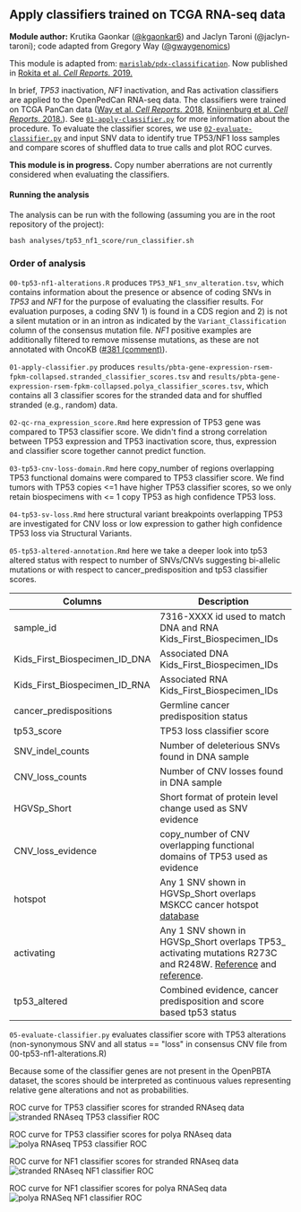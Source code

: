 ## Apply classifiers trained on TCGA RNA-seq data

**Module author:** Krutika Gaonkar ([@kgaonkar6](https://github.com/kgaonkar6)) and Jaclyn Taroni (@jaclyn-taroni); code adapted from Gregory Way ([@gwaygenomics](https://github.com/gwaygenomics))

This module is adapted from: [`marislab/pdx-classification`](https://github.com/marislab/pdx-classification).
Now published in [Rokita et al. _Cell Reports._ 2019.](https://doi.org/10.1016/j.celrep.2019.09.071)

In brief, _TP53_ inactivation, _NF1_ inactivation, and Ras activation classifiers are applied to the OpenPedCan RNA-seq data.
The classifiers were trained on TCGA PanCan data ([Way et al. _Cell Reports._ 2018](https://doi.org/10.1016/j.celrep.2018.03.046), [Knijnenburg et al. _Cell Reports._ 2018.](https://doi.org/10.1016/j.celrep.2018.03.076)).
See [`01-apply-classifier.py`](01-apply-classifier.py) for more information about the procedure.
To evaluate the classifier scores, we use [`02-evaluate-classifier.py`](02-evaluate-classifier.py) and input SNV data to identify true TP53/NF1 loss samples and compare scores of shuffled data to true calls and plot ROC curves. 

**This module is in progress.** 
Copy number aberrations are not currently considered when evaluating the classifiers.

#### Running the analysis

The analysis can be run with the following (assuming you are in the root repository of the project):

```
bash analyses/tp53_nf1_score/run_classifier.sh
```

### Order of analysis

`00-tp53-nf1-alterations.R` produces `TP53_NF1_snv_alteration.tsv`, which contains information about the presence or absence of coding SNVs in _TP53_ and _NF1_ for the purpose of evaluating the classifier results.
For evaluation purposes, a coding SNV 1) is found in a CDS region and 2) is not a silent mutation or in an intron as indicated by the `Variant_Classification` column of the consensus mutation file.
_NF1_ positive examples are additionally filtered to remove missense mutations, as these are not annotated with OncoKB ([#381 (comment)](https://github.com/AlexsLemonade/OpenPBTA-analysis/pull/381#issuecomment-570748578)).

`01-apply-classifier.py` produces  `results/pbta-gene-expression-rsem-fpkm-collapsed.stranded_classifier_scores.tsv`  and `results/pbta-gene-expression-rsem-fpkm-collapsed.polya_classifier_scores.tsv`, which contains all 3 classifier scores for the stranded data and for shuffled stranded (e.g., random) data.

`02-qc-rna_expression_score.Rmd` here expression of TP53 gene was compared to TP53 classifier score. We didn't find a strong correlation between TP53 expression and TP53 inactivation score, thus, expression and classifier score together cannot predict function.

`03-tp53-cnv-loss-domain.Rmd` here copy_number of regions overlapping TP53 functional domains were compared to TP53 classifier score. We find tumors with TP53 copies <=1 have higher TP53 classifier scores, so we only retain biospecimens with <= 1 copy TP53 as high confidence TP53 loss. 

`04-tp53-sv-loss.Rmd` here structural variant breakpoints overlapping TP53 are investigated for CNV loss or low expression to gather high confidence TP53 loss via Structural Variants. 

`05-tp53-altered-annotation.Rmd` here we take a deeper look into tp53 altered status with respect to number of SNVs/CNVs suggesting bi-allelic mutations or with respect to cancer_predisposition and tp53 classifier scores.


Columns | Description
-- | --
sample_id	| 7316-XXXX id used to match DNA and RNA Kids_First_Biospecimen_IDs
Kids_First_Biospecimen_ID_DNA	| Associated DNA Kids_First_Biospecimen_IDs
Kids_First_Biospecimen_ID_RNA	| Associated RNA Kids_First_Biospecimen_IDs
cancer_predispositions	| Germline cancer predisposition status
tp53_score	| TP53 loss classifier score
SNV_indel_counts	| Number of deleterious SNVs found in DNA sample
CNV_loss_counts	| Number of CNV losses found in DNA sample
HGVSp_Short	| Short format of protein level change used as SNV evidence 
CNV_loss_evidence | copy_number of CNV overlapping functional domains of TP53 used as evidence 	
hotspot	| Any 1 SNV shown in HGVSp_Short overlaps MSKCC cancer hotspot [database](https://www.cancerhotspots.org/#/home)
activating	| Any 1 SNV shown in HGVSp_Short overlaps TP53_ activating mutations R273C and R248W. [Reference](https://pubmed.ncbi.nlm.nih.gov/17417627/) and [reference](https://pubmed.ncbi.nlm.nih.gov/24677579/). 
tp53_altered | Combined evidence, cancer predisposition and score based tp53 status


`05-evaluate-classifier.py` evaluates classifier score with TP53 alterations (non-synonymous SNV and all status == "loss" in consensus CNV file from 00-tp53-nf1-alterations.R) 

Because some of the classifier genes are not present in the OpenPBTA dataset, the scores should be interpreted as continuous values representing relative gene alterations and not as probabilities.

ROC curve for TP53 classifier scores for stranded RNAseq data
![stranded RNAseq TP53 classifier ROC](https://github.com/kgaonkar6/OpenPBTA-analysis/blob/validation_step/analyses/tp53_nf1_score/results/stranded_TP53.png)

ROC curve for TP53 classifier scores for polya RNAseq data
![polya RNAseq TP53 classifier ROC](https://github.com/kgaonkar6/OpenPBTA-analysis/blob/validation_step/analyses/tp53_nf1_score/results/polya_TP53.png)

ROC curve for NF1 classifier scores for stranded RNAseq data
![stranded RNAseq NF1 classifier ROC](https://github.com/kgaonkar6/OpenPBTA-analysis/blob/validation_step/analyses/tp53_nf1_score/results/stranded_NF1.png)

ROC curve for NF1 classifier scores for polya RNASeq data
![polya RNASeq NF1 classifier ROC](https://github.com/kgaonkar6/OpenPBTA-analysis/blob/validation_step/analyses/tp53_nf1_score/results/polya_NF1.png)
